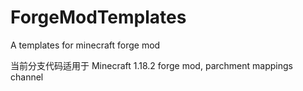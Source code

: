 # ForgeModTemplates
A templates for minecraft forge mod

当前分支代码适用于 Minecraft 1.18.2 forge mod, parchment mappings channel
